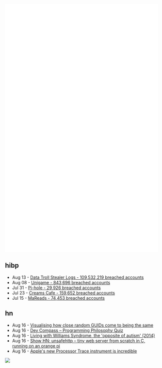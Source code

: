 ![Metrics](https://raw.githubusercontent.com/phixion/phixion/master/metrics.svg)

## hibp

<!--
for https://github.com/phixion/phixion/blob/main/.github/workflows/feeds.yml
-->
<!--START_SECTION:haveibeenpwnd-->
- Aug 13 - [Data Troll Stealer Logs - 109,532,219 breached accounts](https://haveibeenpwned.com/Breach/DataTrollStealerLogs)
- Aug 08 - [Unigame - 843,696 breached accounts](https://haveibeenpwned.com/Breach/Unigame)
- Jul 31 - [Pi-hole - 29,926 breached accounts](https://haveibeenpwned.com/Breach/ThePi-Hole)
- Jul 23 - [Creams Cafe - 159,652 breached accounts](https://haveibeenpwned.com/Breach/CreamsCafe)
- Jul 15 - [MaReads - 74,453 breached accounts](https://haveibeenpwned.com/Breach/MaReads)
<!--END_SECTION:haveibeenpwnd-->

## hn

<!--
for https://github.com/phixion/phixion/blob/main/.github/workflows/feeds.yml
-->
<!--START_SECTION:hn-->
- Aug 16 - [Visualising how close random GUIDs come to being the same](https://www.guidsmash.com)
- Aug 16 - [Dev Compass – Programming Philosophy Quiz](https://treeform.github.io/devcompas/)
- Aug 16 - [Living with Williams Syndrome, the 'opposite of autism' (2014)](https://www.bbc.com/news/health-26888280)
- Aug 16 - [Show HN: unsafehttp – tiny web server from scratch in C, running on an orange pi](http://unsafehttp.benren.au)
- Aug 16 - [Apple's new Processor Trace instrument is incredible](https://victorwynne.com/processor-trace-instrument/)
<!--END_SECTION:hn-->

<!--
for https://yhype.me
-->
![](https://hit.yhype.me/github/profile?user_id=13013670)

